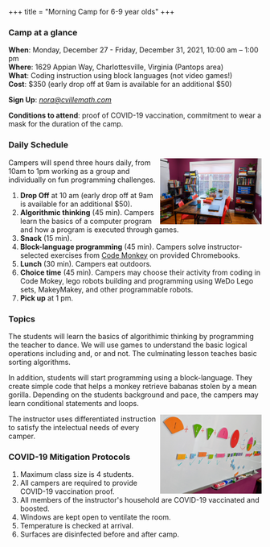 +++
title = "Morning Camp for 6-9 year olds"
+++

### Camp at a glance

**When**: Monday, December 27 - Friday, December 31, 2021, 10:00 am &ndash; 1:00 pm  
**Where**: 1629 Appian Way, Charlottesville, Virginia (Pantops area)  
**What**: Coding instruction using block languages (not video games!)  
**Cost**: $350 (early drop off at 9am is available for an additional $50)

**Sign Up**: <a href="mailto:nora@cvillemath.com"><em>nora@cvillemath.com</em></a>

**Conditions to attend**: proof of COVID-19 vaccination, commitment to wear a mask for the duration of the camp.

### Daily Schedule

   <a href="/images/learningroombright.png"><img src="/images/learningroombright-smaller.png" width="40%" alt="Learning Room at CvilleMath" align="right"></a>

Campers will spend three hours daily, from 10am to 1pm working as a group and individually on fun programming challenges.

1. **Drop Off** at 10 am (early drop off at 9am is available for an additional $50).  
1. **Algorithmic thinking** (45 min).  Campers learn the basics of a computer program and how a program is executed through games.
1. **Snack** (15 min).
1. **Block-language programming** (45 min). Campers solve instructor-selected exercises from [Code Monkey](https://www.codemonkey.com/) on provided Chromebooks.
1. **Lunch** (30 min). Campers eat outdoors.
1. **Choice time** (45 min). Campers may choose their activity from coding in Code Mokey, lego robots building and programming using WeDo Lego sets, MakeyMakey, and other programmable robots.
1. **Pick up** at 1 pm.

 
### Topics

The students will learn the basics of algorithimic thinking by programming the teacher to dance. We will use games to understand the basic logical operations including and, or and not. The culminating lesson teaches basic sorting algorithms.

In addition, students will start programming using a block-language. They create simple code that helps a monkey retrieve babanas stolen by a mean gorilla. Depending on the students background and pace, the campers may learn conditional statements and loops.

   <a href="/images/fractions.png"><img src="/images/fractions-smaller.png" width="40%" alt="Visualizing Fractions" align="right"></a>
   
The instructor uses differentiated instruction to satisfy the intelectual needs of every camper.

### COVID-19 Mitigation Protocols

1. Maximum class size is 4 students.
1. All campers are required to provide COVID-19 vaccination proof.
1. All members of the instructor's household are COVID-19 vaccinated and boosted.
1. Windows are kept open to ventilate the room.
1. Temperature is checked at arrival.
1. Surfaces are disinfected before and after camp.


